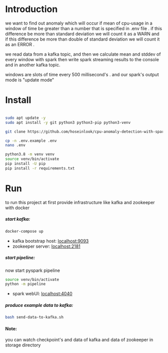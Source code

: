 # Introduction

we want to find out anomaly which will occur if  mean of cpu-usage in a window of time be 
greater than a number that is specified in .env file .
if this difference be more than standard deviation we will count it as a WARN
and if this difference be more than double of standard deviation we will count it as an ERROR .

we read data from a kafka topic, and then
we calculate mean and stddev of every window with spark then 
write spark streaming results to the console and in another kafka topic.

windows are slots of time every 500 millisecond's . 
and our spark's output mode  is "update mode" 


# Install

```bash

sudo apt update -y
sudo apt install -y git python3 python3-pip python3-venv

git clone https://github.com/hoseinlook/cpu-anomaly-detection-with-spark.git

cp -n .env.example .env
nano .env

python3.8 -m venv venv
source venv/bin/activate
pip install -U pip
pip install -r requirements.txt

```

# Run

to run this project
at first provide infrastructure like kafka and zookeeper with docker

##### start kafka:

```bash
docker-compose up
```

+ kafka bootstrap host: [ localhost:9093 ]( localhost:9093 )
+ zookeeper server: [ localhost:2181 ]( localhost:2181 )

##### start pipeline:

now start pyspark pipeline

```bash
source venv/bin/activate
python -m pipeline
```

+ spark webUI: [ localhost:4040 ]( localhost:4040 )

##### produce example data to kafka:
```bash
bash send-data-to-kafka.sh
```

####  Note:

you can watch checkpoint's and data of kafka and data of zookeeper in storage directory

